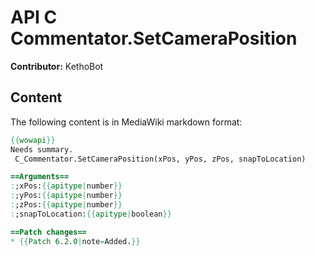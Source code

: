 # API C Commentator.SetCameraPosition

**Contributor:** KethoBot

## Content

The following content is in MediaWiki markdown format:

```mediawiki
{{wowapi}}
Needs summary.
 C_Commentator.SetCameraPosition(xPos, yPos, zPos, snapToLocation)

==Arguments==
:;xPos:{{apitype|number}}
:;yPos:{{apitype|number}}
:;zPos:{{apitype|number}}
:;snapToLocation:{{apitype|boolean}}

==Patch changes==
* {{Patch 6.2.0|note=Added.}}
```